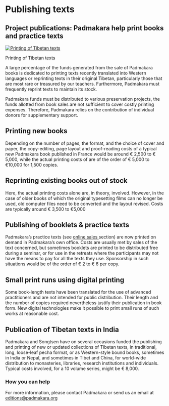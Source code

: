 #  Publishing texts 

##  Project publications: Padmakara help print books and practice texts 

[ ![Printing of Tibetan texts](/images/img_impression-150x150.jpg) ](/images/img_impression.jpg)

Printing of Tibetan texts 

A large percentage of the funds generated from the sale of Padmakara books is dedicated to printing texts recently translated into Western languages or reprinting texts in their original Tibetan, particularly those that are most rare or treasured by our teachers. Furthermore, Padmakara must frequently reprint texts to maintain its stock. 

Padmakara funds must be distributed to various preservation projects, the funds allotted from book sales are not sufficient to cover costly printing expenses. Therefore, Padmakara relies on the contribution of individual donors for supplementary support. 

##  Printing new books 

Depending on the number of pages, the format, and the choice of cover and paper, the copy-editing, page layout and proof-reading costs of a typical new Padmakara book published in France would be around € 2,500 to € 5,000, while the actual printing costs of are of the order of € 5,000 to €10,000 for 1,500 copies. 

##  Reprinting existing books out of stock 

Here, the actual printing costs alone are, in theory, involved. However, in the case of older books of which the original typesetting films can no longer be used, old computer files need to be converted and the layout revised. Costs are typically around € 3,500 to €5,000 

##  Publishing of booklets & practice texts 

Padmakara’s practice texts (see [ online sales ](http://www.padmakara.com/) section) are now printed on demand in Padmakara’s own office. Costs are usually met by sales of the text concerned, but sometimes booklets are printed to be distributed free during a seminar, or for use in the retreats where the participants may not have the means to pay for all the texts they use. Sponsorship in such situations would be of the order of € 2 to € 6 per copy. 

##  Small print runs using digital printing 

Some book-length texts have been translated for the use of advanced practitioners and are not intended for public distribution. Their length and the number of copies required nevertheless justify their publication in book form. New digital technologies make it possible to print small runs of such works at reasonable cost. 

##  Publication of Tibetan texts in India 

Padmakara and Songtsen have on several occasions funded the publishing and printing of new or updated collections of Tibetan texts, in traditional, long, loose-leaf pecha format, or as Western-style bound books, sometimes in India or Nepal, and sometimes in Tibet and China, for world-wide distribution to monasteries, libraries, research institutions and individuals. Typical costs involved, for a 10 volume series, might be € 8,000. 

###  How you can help 

For more information, please contact Padmakara or send us an email at [ editions@padmakara.org ](mailto:editions@padmakara.org)
